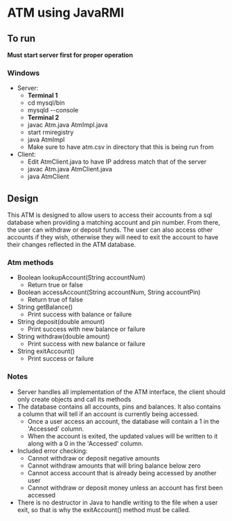 # ATM using JavaRMI

## To run
__Must start server first for proper operation__
### Windows
* Server:
    * __Terminal 1__
    * cd mysql/bin
    * mysqld --console
    * __Terminal 2__
    * javac Atm.java AtmImpl.java
    * start rmiregistry 
    * java AtmImpl
    * Make sure to have atm.csv in directory that this is being run from
* Client:
    * Edit AtmClient.java to have IP address match that of the server
    * javac Atm.java AtmClient.java
    * java AtmClient

## Design
This ATM is designed to allow users to access their accounts from a sql database when providing a matching account and pin number. From there, the user can withdraw or deposit funds. The user can also access other accounts if they wish, otherwise they will need to exit the account to have their changes reflected in the ATM database.

### Atm methods
* Boolean lookupAccount(String accountNum)
    * Return true or false
* Boolean accessAccount(String accountNum, String accountPin)
    * Return true of false
* String getBalance()
    * Print success with balance or failure
* String deposit(double amount)
    * Print success with new balance or failure
* String withdraw(double amount)
    * Print success with new balance or failure
* String exitAccount()
    * Print success or failure

### Notes
* Server handles all implementation of the ATM interface, the client should only create objects and call its methods
* The database contains all accounts, pins and balances. It also contains a column that will tell if an account is currently being accessed.
    * Once a user access an account, the database will contain a 1 in the 'Accessed' column.
    * When the account is exited, the updated values will be written to it along with a 0 in the 'Accessed' column.
* Included error checking:
    * Cannot withdraw or deposit negative amounts
    * Cannot withdraw amounts that will bring balance below zero
    * Cannot access account that is already being accessed by another user
    * Cannot withdraw or deposit money unless an account has first been accessed
* There is no destructor in Java to handle writing to the file when a user exit, so that is why the exitAccount() method must be called.
